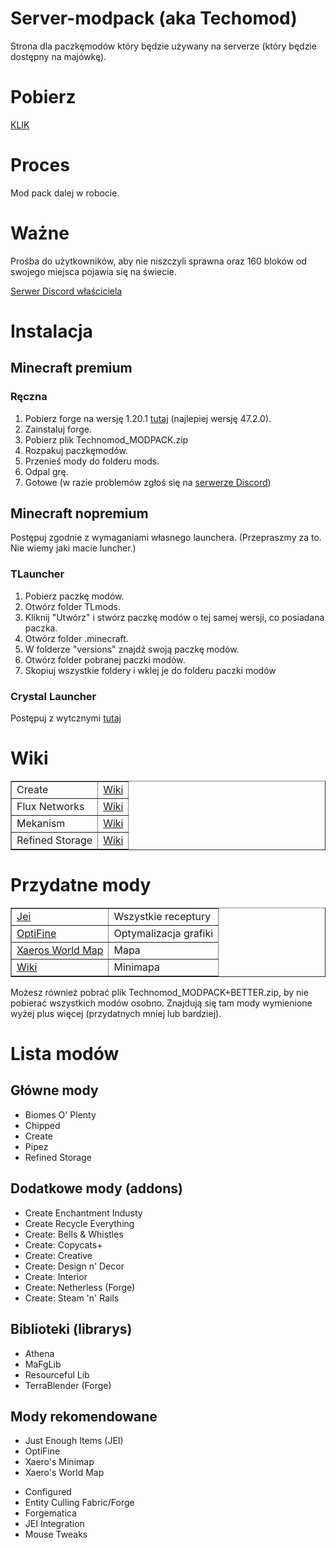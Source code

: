 # Server-modpack (aka Techomod)
Strona dla paczkęmodów który będzie używany na serverze (który będzie dostępny na majówkę).

# Pobierz
<a href="https://github.com/RafaelloB/Server-modpack/releases/download/1.20.1_v0.1/Technomod_MODPACK.zip">KLIK</a>

# Proces
Mod pack dalej w robocie.

# Ważne
Prośba do użytkowników, aby nie niszczyli sprawna oraz 160 bloków od swojego miejsca pojawia się na świecie.
<p><a href="https://discord.com/invite/UWQKWjt6Ve">Serwer Discord właściciela</a></p>

# Instalacja
## Minecraft premium
<h3>Ręczna</h3>
<ol>
    <li>Pobierz forge na wersję 1.20.1 <a href="https://files.minecraftforge.net/net/minecraftforge/forge/index_1.20.1.html">tutaj</a> (najlepiej wersję 47.2.0).</li>
    <li>Zainstaluj forge.</li>
    <li>Pobierz plik Technomod_MODPACK.zip</li>
    <li>Rozpakuj paczkęmodów.</li>
    <li>Przenieś mody do folderu mods.</li>
    <li>Odpal grę.</li>
    <li>Gotowe (w razie problemów zgłoś się na <a href="https://discord.com/invite/UWQKWjt6Ve">serwerze Discord</a>)</li>
</ol>

<!--<h3>Przez CurseForge</h3>
<ol>
    <li>Wejdź na stronę Techonoda (<a href="">tutaj</a>)</li>
    <li>Kliknij pobierz za pomocą CurseForge.</li>
    <li>Odpal grę.</li>
    <li>Gotowe (w razie problemów zgłoś się na a href="https://discord.com/invite/UWQKWjt6Ve">serwerze Discord</a>)</li>
<ol>
-->

## Minecraft nopremium
Postępuj zgodnie z wymaganiami własnego launchera. (Przepraszmy za to. Nie wiemy jaki macie luncher.)
<!--biedaki kupcie pełąn grę a nie piracicie-->

<h3>TLauncher</h3>
<ol>
    <li>Pobierz paczkę modów.</li>
    <li>Otwórz folder TLmods.</li>
    <li>Kliknij "Utwórz" i stwórz paczkę modów o tej samej wersji, co posiadana paczka.</li>
    <li>Otwórz folder .minecraft.</li>
    <li>W folderze "versions" znajdź swoją paczkę modów.</li>
    <li>Otwórz folder pobranej paczki modów.</li>
    <li>Skopiuj wszystkie foldery i wklej je do folderu paczki modów</li>
</ol>

<h3>Crystal Launcher</h3>
Postępuj z wytcznymi <a href="https://help.crystal-launcher.pl/p/custompacks">tutaj</a>


# Wiki
<table border="1">
    <tr>
        <td>Create</td>
        <td><a href="https://create.fandom.com/wiki/Create_Mod_Wiki">Wiki</a></td>
    </tr>
    <tr>
        <td>Flux Networks</td>
        <td><a href="https://github.com/SonarSonic/Flux-Networks/wiki">Wiki</a></td>
    </tr>
    <tr>
        <td>Mekanism</td>
        <td><a href="https://wiki.aidancbrady.com/wiki/Main_Page">Wiki</a></td>
    </tr>
    <tr>
        <td>Refined Storage</td>
        <td><a href="https://refinedmods.com/refined-storage/">Wiki</a></td>
    </tr>
</table>

# Przydatne mody
<table border="1">
    <tr>
        <td><a href="https://www.curseforge.com/minecraft/mc-mods/jei">Jei</a></td>
        <td>Wszystkie receptury</td>
    </tr>
    <tr>
        <td><a href="https://optifine.net/downloads">OptiFine</a></td>
        <td>Optymalizacja grafiki</td>
    </tr>
    <tr>
        <td><a href="https://www.curseforge.com/minecraft/mc-mods/xaeros-world-map">Xaeros World Map</a></td>
        <td>Mapa</td>
    </tr>
    <tr>
        <td><a href="https://www.curseforge.com/minecraft/mc-mods/xaeros-minimap">Wiki</a></td>
        <td>Minimapa</td>
    </tr>
</table>

Możesz również pobrać plik Technomod_MODPACK+BETTER.zip, by nie pobierać wszystkich modów osobno. Znajdują się tam mody wymienione wyżej plus więcej (przydatnych mniej lub bardziej).

# Lista modów
## Główne mody
<ul>
    <li>Biomes O' Plenty</li>
    <li>Chipped</li>
    <li>Create</li>
    <li>Pipez</li>
    <li>Refined Storage</li>
</ul>

## Dodatkowe mody (addons)
<ul>
    <li>Create Enchantment Industy</li>
    <li>Create Recycle Everything</li>
    <li>Create: Bells & Whistles</li>
    <li>Create: Copycats+</li>
    <li>Create: Creative</li>
    <li>Create: Design n' Decor</li>
    <li>Create: Interior</li>
    <li>Create: Netherless (Forge)</li>
    <li>Create: Steam 'n' Rails</li>
</ul>

## Biblioteki (librarys)
<ul>
    <li>Athena</li>
    <li>MaFgLib</li>
    <li>Resourceful Lib</li>
    <li>TerraBlender (Forge)</li>
</ul>

## Mody rekomendowane
<ul>
    <li>Just Enough Items (JEI)</li>
    <li>OptiFine</li>
    <li>Xaero's Minimap</li>
    <li>Xaero's World Map</li>
</ul>
<ul>
    <li>Configured</li>
    <li>Entity Culling Fabric/Forge</li>
    <li>Forgematica</li>
    <li>JEI Integration</li>
    <li>Mouse Tweaks</li>
</ul>
